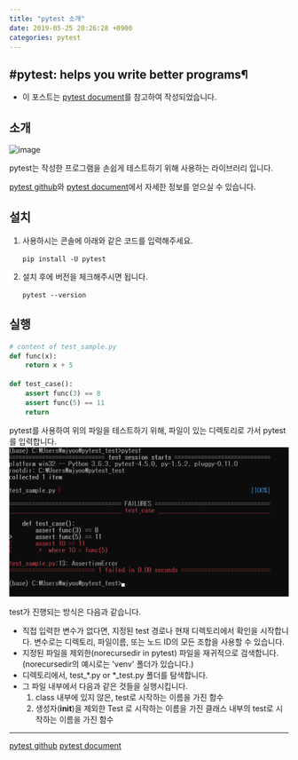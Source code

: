 ```yaml
---
title: "pytest 소개"
date: 2019-05-25 20:26:28 +0900
categories: pytest
---
```


#pytest: helps you write better programs¶
---

- 이 포스트는 [pytest document](https://docs.pytest.org/en/latest/)를 참고하여 작성되었습니다.

소개
---
![image](https://docs.pytest.org/en/latest/_static/pytest1.png)

pytest는 작성한 프로그램을 손쉽게 테스트하기 위해 사용하는 라이브러리 입니다. 

[pytest github](https://github.com/pytest-dev/pytest)와 [pytest document](https://docs.pytest.org/en/latest/)에서 자세한 정보를 얻으실 수 있습니다.

설치
---
1. 사용하시는 콘솔에 아래와 같은 코드를 입력해주세요.

	`pip install -U pytest`
    
2. 설치 후에 버전을 체크해주시면 됩니다.

	`pytest --version`


실행
---
```python
# content of test_sample.py
def func(x):
    return x + 5

def test_case():
    assert func(3) == 8
    assert func(5) == 11
    return
```

pytest를 사용하여 위의 파일을 테스트하기 위해, 파일이 있는 디렉토리로 가서 pytest를 입력합니다.
![images](assets/pytest-1.png)

test가 진행되는 방식은 다음과 같습니다.
 - 직접 입력한 변수가 없다면, 지정된 test 경로나 현재 디렉토리에서 확인을 시작합니다. 변수로는 디렉토리, 파일이름, 또는 노드 ID의 모든 조합을 사용할 수 있습니다.
 - 지정된 파일을 제외한(norecursedir in pytest) 파일을 재귀적으로 검색합니다. (norecursedir의 예시로는 'venv' 폴더가 있습니다.)
 - 디렉토리에서, test_*.py or *_test.py 폴더를 탐색합니다.
 - 그 파일 내부에서 다음과 같은 것들을 실행시킵니다.
   1. class 내부에 있지 않은, test로 시작하는 이름을 가진 함수
   1. 생성자(__init__)을 제외한 Test 로 시작하는 이름을 가진 클래스 내부의 test로 시작하는 이름을 가진 함수
- - -

[pytest github](https://github.com/pytest-dev/pytest)
[pytest document](https://docs.pytest.org/en/latest/)
